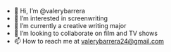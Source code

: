 - 👋 Hi, I’m @valerybarrera
- 👀 I’m interested in screenwriting
- 🌱 I’m currently a creative writing major
- 💞️ I’m looking to collaborate on film and TV shows
- 📫 How to reach me at valerybarrera24@gmail.com

<!---
valerybarrera/valerybarrera is a ✨ special ✨ repository because its `README.md` (this file) appears on your GitHub profile.
You can click the Preview link to take a look at your changes.
--->
